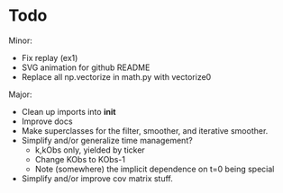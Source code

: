 Todo
================================================
Minor:
* Fix replay (ex1)
* SVG animation for github README
* Replace all np.vectorize in math.py with vectorize0


Major:
* Clean up imports into __init__
* Improve docs
* Make superclasses for the filter, smoother, and iterative smoother.
* Simplify and/or generalize time management?
    * k,kObs only, yielded by ticker
    * Change KObs to KObs-1
    * Note (somewhere) the implicit dependence on t=0 being special
* Simplify and/or improve cov matrix stuff.
